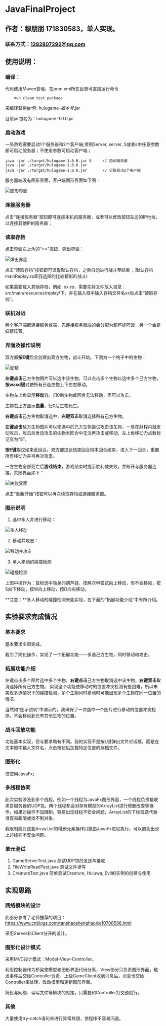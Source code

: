 # JavaFinalProject
## 作者：穆朋朋 171830583，单人实现。
### 联系方式：1282807292@qq.com

## 使用说明：
### 编译：
代码使用Maven管理，在pom.xml所在目录可直接运行命令
```
    mvn clean test package
```
来编译获得jar包: hulugame-*版本号*.jar

目前jar包名为：hulugame-1.0.0.jar
### 启动游戏
一局游戏需要启动1个服务器和2个客户端;使用Server, server, S或者s中任意参数都可启动服务器；不使用参数可启动客户端；
```
java -jar ./target/hulugame-1.0.0.jar S     // 启动服务器
java -jar ./target/hulugame-1.0.0.jar       
java -jar ./target/hulugame-1.0.0.jar       // 分别启动2个客户端
```
服务器端没有图形界面，客户端图形界面如下图：

![图形界面](http://i2.tiimg.com/731544/4cbbca009e283e58.png)
### 连接服务器
点击“连接服务器”按钮即可连接本机的服务器，或者可以修改按钮左边的IP地址，以连接其他IP的服务器；

### 读取存档
点击界面右上角的“>>”按钮，弹出界面：

![弹出界面](http://i2.tiimg.com/731544/01289875f9688562.png)

点击“读取存档”按钮即可读取默认存档，之后自动进行战斗至结束；(默认存档mainReplay.rp即我选择的比较精彩的战斗)

如果需要载入其他存档，例如: xx.rp，需要先将文件放入目录：src/main/resources/replay/下，并在输入框中输入存档文件名xx后点击“读取存档”。

### 联机对战
两个客户端都连接服务器端，先连接服务器端的会分配为葫芦娃阵营，另一个会是妖精阵营。

### 界面及操作说明
双方都**按E键**后会创建出双方生物，战斗开始。下图为一个格子中的生物：

![蛇精](http://i2.tiimg.com/731544/a124a90c3b58ea1d.png)

**左键点击**己方生物图片可以选中该生物，可以点击多个生物以选中多个己方生物，**按wasd键**对使所有已选生物上下左右移动。

生物左上角显示**移动力**，归0后生物此回合无法移动，但可以攻击。

生物右上方显示**血量**，归0后生物死亡。

**右键点击**己方生物取消选中，**右键双击**取消选择所有己方生物。

**左键点击**敌方生物图片可以使选中的己方生物尝试攻击该生物，一旦在射程内就发动攻击，攻击后发动攻击的生物本回合中无法再攻击或移动，左上角移动力点数标记变为“S”。

**按E键**提议结束此回合，双方都提议结束回合则本回合结束，进入下一回合，重置所有移动力并可再次攻击。

一方生物全部死亡后**游戏结束**，游戏结束时提示胜利或失败，并断开与服务器连接，失败界面如下：

![失败界面](http://i2.tiimg.com/731544/e9ad99a87aaf7cb9.png)

点击“重新开始”按钮可以再次读取存档或连接服务器。

### 图示说明
1. 选中多人并进行移动：

![多人移动](http://i2.tiimg.com/731544/db3674093ba4c285.gif)

2. 移动并攻击：

![移动并攻击](http://i2.tiimg.com/731544/42020349ff6e0d01.gif)

3. 单人移动的碰撞检测

![碰撞检测](http://i2.tiimg.com/731544/13b3c03d9eb1eca2.gif)

上图中操作为：鼠标选中隐身的葫芦娃，按两次W尝试向上移动，但不会移动，按S向下移动，按W向上移动，按D向右移动。

**注意：**多人移动的碰撞检测未能实现，在下面的“拓展功能介绍”中有所介绍。

## 实验要求完成情况
### 基本要求
基本要求全部完成。

我为了简化操作，实现了一个拓展功能——多选己方生物，同时移动和攻击。
### 拓展功能介绍
左键点击多个图片选中多个生物，**右键点击**己方生物取消选中该生物，**右键双击**取消选择所有己方生物。
实现这个功能使移动时的位置冲突检测有些困难，所以未实现多选情况下的碰撞检测，多个生物同时移动时可能出现多个生物在同一位置的情况。

当然如“图示说明”中演示的，我确保了一次选中一个图片进行移动的位置冲突检测，不会移动到已有其他生物的位置。
### 战斗回放功能
功能基本实现，但与要求略有不同。我的实现不是按L键弹出文件对话框，而是在文本框中输入文件名，点击按钮后加载特定位置的存档文件。
### 图形化
仅使用JavaFx;
### 多线程协同
此次实验涉及到多个线程，例如一个线程为JavaFx图形界面，一个线程负责接收来自服务器的UDP包。两个线程都会对存有模型的ArrayList进行增删改查等操作，如果对操作不加限制，容易出现线程不安全问题，ArrayList的下标或迭代器很容易超限或找不到对象。

我限制能对这些ArrayList的增删元素操作只能由JavaFx进程执行，可以避免出现上述线程不安全问题。

### 单元测试
1. GameServerTest.java
测试UDP包的发送与接收
2. FileWriteReadTest.java
测试文件读写
3. CreatureTest.java
简单测试Creature, Huluwa, Evil的实例的创建与使用

## 实现思路
### 网络模块的设计
此部分参考了老师推荐的项目：https://www.cnblogs.com/tanshaoshenghao/p/10708586.html

采用Server和Client分开的设计。

### 图形化设计模式
采用MVC设计模式：Model-View-Controller。

利用控制器作为桥梁使模型和图形界面代码分离，View部分只负责图形界面，触发事件后交给Controller负责，上级GameClient收到消息后，消息也交给Controller来处理，改动模型和更新图形界面。

简化与网络、读写文件等模块的对接，只需要和Controller打交道就行。

### 其他
大量使用try-catch语句来进行异常处理，使程序不容易闪退。